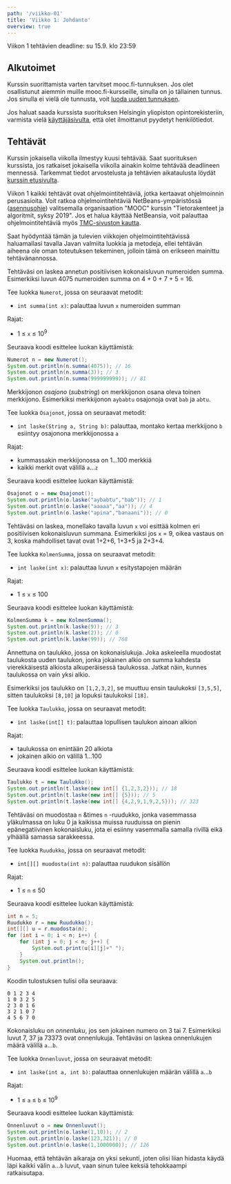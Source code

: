 ```yaml
---
path: '/viikko-01'
title: 'Viikko 1: Johdanto'
overview: true
---
```


Viikon 1 tehtävien deadline: su 15.9. klo 23:59

## Alkutoimet

Kurssin suorittamista varten tarvitset mooc.fi-tunnuksen.
Jos olet osallistunut aiemmin muille mooc.fi-kursseille,
sinulla on jo tällainen tunnus.
Jos sinulla ei vielä ole tunnusta,
voit [luoda uuden tunnuksen](https://tmc.mooc.fi/user/new).

Jos haluat saada kurssista suorituksen
Helsingin yliopiston opintorekisteriin,
varmista vielä [käyttäjäsivulta](/profile),
että olet ilmoittanut pyydetyt henkilötiedot.

## Tehtävät

Kurssin jokaisella viikolla ilmestyy kuusi tehtävää.
Saat suorituksen kurssista, jos ratkaiset jokaisella viikolla
ainakin kolme tehtävää deadlineen mennessä.
Tarkemmat tiedot arvostelusta ja tehtävien aikataulusta
löydät [kurssin etusivulta](/).

Viikon 1 kaikki tehtävät ovat ohjelmointitehtäviä,
jotka kertaavat ohjelmoinnin perusasioita.
Voit ratkoa ohjelmointitehtäviä NetBeans-ympäristössä
([asennusohje](https://materiaalit.github.io/tmc-asennus/netbeans/))
valitsemalla organisaation "MOOC" kurssin "Tietorakenteet ja algoritmit, syksy 2019".
Jos et halua käyttää NetBeansia, voit palauttaa
ohjelmointitehtäviä myös
[TMC-sivuston kautta](https://tmc.mooc.fi/org/mooc/courses/497).

Saat hyödyntää tämän ja tulevien viikkojen ohjelmointitehtävissä
haluamallasi tavalla Javan valmiita luokkia ja metodeja,
ellei tehtävän aiheena ole oman toteutuksen tekeminen,
jolloin tämä on erikseen mainittu tehtävänannossa.

<programming-exercise name='1. Numeroiden summa' tmcname='viikko01-Viikko01Tehtava1'>

Tehtäväsi on laskea annetun positiivisen kokonaisluvun
numeroiden summa.
Esimerkiksi luvun 4075 numeroiden summa on
4 + 0 + 7 + 5 = 16.

Tee luokka `Numerot`, jossa on seuraavat metodit:

* `int summa(int x)`: palauttaa luvun `x` numeroiden summan

Rajat:

- 1 &le; `x` &le; 10<sup>9</sup>

Seuraava koodi esittelee luokan käyttämistä:

```java
Numerot n = new Numerot();
System.out.println(n.summa(4075)); // 16
System.out.println(n.summa(3)); // 3
System.out.println(n.summa(999999999)); // 81
```

</programming-exercise>

<programming-exercise name='2. Osajonot' tmcname='viikko01-Viikko01Tehtava2'>

Merkkijonon _osajono_ (_substring_) on merkkijonon
osana oleva toinen merkkijono.
Esimerkiksi merkkijonon `aybabtu` osajonoja
ovat `bab` ja `abtu`.

Tee luokka `Osajonot`, jossa on seuraavat metodit:

* `int laske(String a, String b)`: palauttaa,
montako kertaa merkkijono `b` esiintyy osajonona merkkijonossa `a`

Rajat:

- kummassakin merkkijonossa on 1...100 merkkiä
- kaikki merkit ovat välillä `a`...`z`

Seuraava koodi esittelee luokan käyttämistä:

```java
Osajonot o = new Osajonot();
System.out.println(o.laske("aybabtu","bab")); // 1
System.out.println(o.laske("aaaaa","aa")); // 4
System.out.println(o.laske("apina","banaani")); // 0
```

</programming-exercise>

<programming-exercise name='3. Kolmen summa' tmcname='viikko01-Viikko01Tehtava3'>

Tehtäväsi on laskea,
monellako tavalla luvun `x`
voi esittää kolmen eri positiivisen
kokonaisluvun summana.
Esimerkiksi jos `x` = 9, oikea vastaus on 3,
koska mahdolliset tavat ovat
1+2+6, 1+3+5 ja 2+3+4.

Tee luokka `KolmenSumma`, jossa on seuraavat metodit:

* `int laske(int x)`: palauttaa luvun `x` esitystapojen määrän

Rajat:

- 1 &le; `x` &le; 100

Seuraava koodi esittelee luokan käyttämistä:

```java
KolmenSumma k = new KolmenSumma();
System.out.println(k.laske(9)); // 3
System.out.println(k.laske(2)); // 0
System.out.println(k.laske(99)); // 768
```

</programming-exercise>

<programming-exercise name='4. Taulukko' tmcname='viikko01-Viikko01Tehtava4'>

Annettuna on taulukko, jossa on kokonaislukuja.
Joka askeleella muodostat taulukosta uuden taulukon,
jonka jokainen alkio on summa kahdesta vierekkäisestä
alkiosta alkuperäisessä taulukossa.
Jatkat näin, kunnes taulukossa on vain yksi alkio.

Esimerkiksi jos taulukko on `[1,2,3,2]`,
se muuttuu ensin taulukoksi `[3,5,5]`,
sitten taulukoksi `[8,10]` ja lopuksi taulukoksi `[18]`.

Tee luokka `Taulukko`, jossa on seuraavat metodit:

* `int laske(int[] t)`: palauttaa lopullisen taulukon ainoan alkion

Rajat:

- taulukossa on enintään 20 alkiota
- jokainen alkio on välillä 1...100

Seuraava koodi esittelee luokan käyttämistä:

```java
Taulukko t = new Taulukko();
System.out.println(t.laske(new int[] {1,2,3,2})); // 18
System.out.println(t.laske(new int[] {5})); // 5
System.out.println(t.laske(new int[] {4,2,9,1,9,2,5})); // 323
```

</programming-exercise>

<programming-exercise name='5. Ruudukko' tmcname='viikko01-Viikko01Tehtava5'>

Tehtäväsi on muodostaa `n` &times `n` -ruudukko,
jonka vasemmassa yläkulmassa on luku 0
ja kaikissa muissa ruuduissa on pienin epänegatiivinen
kokonaisluku, jota ei esiinny vasemmalla samalla rivillä
eikä ylhäällä samassa sarakkeessa.

Tee luokka `Ruudukko`, jossa on seuraavat metodit:

* `int[][] muodosta(int n)`: palauttaa ruudukon sisällön

Rajat:

- 1 &le; `n` &le; 50

Seuraava koodi esittelee luokan käyttämistä:

```java
int n = 5;
Ruudukko r = new Ruudukko();
int[][] u = r.muodosta(n);
for (int i = 0; i < n; i++) {
    for (int j = 0; j < n; j++) {
        System.out.print(u[i][j]+" ");
    }
    System.out.println();
}
```

Koodin tulostuksen tulisi olla seuraava:

```x
0 1 2 3 4
1 0 3 2 5
2 3 0 1 6
3 2 1 0 7
4 5 6 7 0
```

</programming-exercise>

<programming-exercise name='6. Onnenluvut' tmcname='viikko01-Viikko01Tehtava6'>

Kokonaisluku on _onnenluku_,
jos sen jokainen numero on 3 tai 7.
Esimerkiksi luvut 7, 37 ja 73373
ovat onnenlukuja.
Tehtäväsi on laskea onnenlukujen määrä
välillä `a`...`b`.

Tee luokka `Onnenluvut`, jossa on seuraavat metodit:

* `int laske(int a, int b)`: palauttaa onnenlukujen määrän
välillä `a`...`b`

Rajat:

- 1 &le; `a` &le; `b` &le; 10<sup>9</sup>

Seuraava koodi esittelee luokan käyttämistä:

```java
Onnenluvut o = new Onnenluvut();
System.out.println(o.laske(1,10)); // 2
System.out.println(o.laske(123,321)); // 0
System.out.println(o.laske(1,1000000)); // 126
```

Huomaa, että tehtävän aikaraja on yksi sekunti,
joten olisi liian hidasta käydä läpi kaikki välin `a`...`b`
luvut, vaan sinun tulee keksiä tehokkaampi ratkaisutapa.

</programming-exercise>